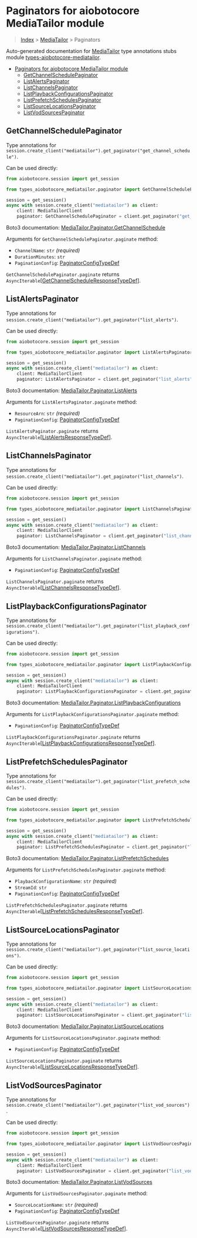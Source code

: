 <a id="paginators-for-aiobotocore-mediatailor-module"></a>

# Paginators for aiobotocore MediaTailor module

> [Index](..) > [MediaTailor](.) > Paginators

Auto-generated documentation for
[MediaTailor](https://boto3.amazonaws.com/v1/documentation/api/latest/reference/services/mediatailor.html#MediaTailor)
type annotations stubs module
[types-aiobotocore-mediatailor](https://pypi.org/project/types-aiobotocore-mediatailor/).

- [Paginators for aiobotocore MediaTailor module](#paginators-for-aiobotocore-mediatailor-module)
  - [GetChannelSchedulePaginator](#getchannelschedulepaginator)
  - [ListAlertsPaginator](#listalertspaginator)
  - [ListChannelsPaginator](#listchannelspaginator)
  - [ListPlaybackConfigurationsPaginator](#listplaybackconfigurationspaginator)
  - [ListPrefetchSchedulesPaginator](#listprefetchschedulespaginator)
  - [ListSourceLocationsPaginator](#listsourcelocationspaginator)
  - [ListVodSourcesPaginator](#listvodsourcespaginator)

<a id="getchannelschedulepaginator"></a>

## GetChannelSchedulePaginator

Type annotations for
`session.create_client("mediatailor").get_paginator("get_channel_schedule")`.

Can be used directly:

```python
from aiobotocore.session import get_session

from types_aiobotocore_mediatailor.paginator import GetChannelSchedulePaginator

session = get_session()
async with session.create_client("mediatailor") as client:
    client: MediaTailorClient
    paginator: GetChannelSchedulePaginator = client.get_paginator("get_channel_schedule")
```

Boto3 documentation:
[MediaTailor.Paginator.GetChannelSchedule](https://boto3.amazonaws.com/v1/documentation/api/latest/reference/services/mediatailor.html#MediaTailor.Paginator.GetChannelSchedule)

Arguments for `GetChannelSchedulePaginator.paginate` method:

- `ChannelName`: `str` *(required)*
- `DurationMinutes`: `str`
- `PaginationConfig`:
  [PaginatorConfigTypeDef](./type_defs.md#paginatorconfigtypedef)

`GetChannelSchedulePaginator.paginate` returns
`AsyncIterable`\[[GetChannelScheduleResponseTypeDef](./type_defs.md#getchannelscheduleresponsetypedef)\].

<a id="listalertspaginator"></a>

## ListAlertsPaginator

Type annotations for
`session.create_client("mediatailor").get_paginator("list_alerts")`.

Can be used directly:

```python
from aiobotocore.session import get_session

from types_aiobotocore_mediatailor.paginator import ListAlertsPaginator

session = get_session()
async with session.create_client("mediatailor") as client:
    client: MediaTailorClient
    paginator: ListAlertsPaginator = client.get_paginator("list_alerts")
```

Boto3 documentation:
[MediaTailor.Paginator.ListAlerts](https://boto3.amazonaws.com/v1/documentation/api/latest/reference/services/mediatailor.html#MediaTailor.Paginator.ListAlerts)

Arguments for `ListAlertsPaginator.paginate` method:

- `ResourceArn`: `str` *(required)*
- `PaginationConfig`:
  [PaginatorConfigTypeDef](./type_defs.md#paginatorconfigtypedef)

`ListAlertsPaginator.paginate` returns
`AsyncIterable`\[[ListAlertsResponseTypeDef](./type_defs.md#listalertsresponsetypedef)\].

<a id="listchannelspaginator"></a>

## ListChannelsPaginator

Type annotations for
`session.create_client("mediatailor").get_paginator("list_channels")`.

Can be used directly:

```python
from aiobotocore.session import get_session

from types_aiobotocore_mediatailor.paginator import ListChannelsPaginator

session = get_session()
async with session.create_client("mediatailor") as client:
    client: MediaTailorClient
    paginator: ListChannelsPaginator = client.get_paginator("list_channels")
```

Boto3 documentation:
[MediaTailor.Paginator.ListChannels](https://boto3.amazonaws.com/v1/documentation/api/latest/reference/services/mediatailor.html#MediaTailor.Paginator.ListChannels)

Arguments for `ListChannelsPaginator.paginate` method:

- `PaginationConfig`:
  [PaginatorConfigTypeDef](./type_defs.md#paginatorconfigtypedef)

`ListChannelsPaginator.paginate` returns
`AsyncIterable`\[[ListChannelsResponseTypeDef](./type_defs.md#listchannelsresponsetypedef)\].

<a id="listplaybackconfigurationspaginator"></a>

## ListPlaybackConfigurationsPaginator

Type annotations for
`session.create_client("mediatailor").get_paginator("list_playback_configurations")`.

Can be used directly:

```python
from aiobotocore.session import get_session

from types_aiobotocore_mediatailor.paginator import ListPlaybackConfigurationsPaginator

session = get_session()
async with session.create_client("mediatailor") as client:
    client: MediaTailorClient
    paginator: ListPlaybackConfigurationsPaginator = client.get_paginator("list_playback_configurations")
```

Boto3 documentation:
[MediaTailor.Paginator.ListPlaybackConfigurations](https://boto3.amazonaws.com/v1/documentation/api/latest/reference/services/mediatailor.html#MediaTailor.Paginator.ListPlaybackConfigurations)

Arguments for `ListPlaybackConfigurationsPaginator.paginate` method:

- `PaginationConfig`:
  [PaginatorConfigTypeDef](./type_defs.md#paginatorconfigtypedef)

`ListPlaybackConfigurationsPaginator.paginate` returns
`AsyncIterable`\[[ListPlaybackConfigurationsResponseTypeDef](./type_defs.md#listplaybackconfigurationsresponsetypedef)\].

<a id="listprefetchschedulespaginator"></a>

## ListPrefetchSchedulesPaginator

Type annotations for
`session.create_client("mediatailor").get_paginator("list_prefetch_schedules")`.

Can be used directly:

```python
from aiobotocore.session import get_session

from types_aiobotocore_mediatailor.paginator import ListPrefetchSchedulesPaginator

session = get_session()
async with session.create_client("mediatailor") as client:
    client: MediaTailorClient
    paginator: ListPrefetchSchedulesPaginator = client.get_paginator("list_prefetch_schedules")
```

Boto3 documentation:
[MediaTailor.Paginator.ListPrefetchSchedules](https://boto3.amazonaws.com/v1/documentation/api/latest/reference/services/mediatailor.html#MediaTailor.Paginator.ListPrefetchSchedules)

Arguments for `ListPrefetchSchedulesPaginator.paginate` method:

- `PlaybackConfigurationName`: `str` *(required)*
- `StreamId`: `str`
- `PaginationConfig`:
  [PaginatorConfigTypeDef](./type_defs.md#paginatorconfigtypedef)

`ListPrefetchSchedulesPaginator.paginate` returns
`AsyncIterable`\[[ListPrefetchSchedulesResponseTypeDef](./type_defs.md#listprefetchschedulesresponsetypedef)\].

<a id="listsourcelocationspaginator"></a>

## ListSourceLocationsPaginator

Type annotations for
`session.create_client("mediatailor").get_paginator("list_source_locations")`.

Can be used directly:

```python
from aiobotocore.session import get_session

from types_aiobotocore_mediatailor.paginator import ListSourceLocationsPaginator

session = get_session()
async with session.create_client("mediatailor") as client:
    client: MediaTailorClient
    paginator: ListSourceLocationsPaginator = client.get_paginator("list_source_locations")
```

Boto3 documentation:
[MediaTailor.Paginator.ListSourceLocations](https://boto3.amazonaws.com/v1/documentation/api/latest/reference/services/mediatailor.html#MediaTailor.Paginator.ListSourceLocations)

Arguments for `ListSourceLocationsPaginator.paginate` method:

- `PaginationConfig`:
  [PaginatorConfigTypeDef](./type_defs.md#paginatorconfigtypedef)

`ListSourceLocationsPaginator.paginate` returns
`AsyncIterable`\[[ListSourceLocationsResponseTypeDef](./type_defs.md#listsourcelocationsresponsetypedef)\].

<a id="listvodsourcespaginator"></a>

## ListVodSourcesPaginator

Type annotations for
`session.create_client("mediatailor").get_paginator("list_vod_sources")`.

Can be used directly:

```python
from aiobotocore.session import get_session

from types_aiobotocore_mediatailor.paginator import ListVodSourcesPaginator

session = get_session()
async with session.create_client("mediatailor") as client:
    client: MediaTailorClient
    paginator: ListVodSourcesPaginator = client.get_paginator("list_vod_sources")
```

Boto3 documentation:
[MediaTailor.Paginator.ListVodSources](https://boto3.amazonaws.com/v1/documentation/api/latest/reference/services/mediatailor.html#MediaTailor.Paginator.ListVodSources)

Arguments for `ListVodSourcesPaginator.paginate` method:

- `SourceLocationName`: `str` *(required)*
- `PaginationConfig`:
  [PaginatorConfigTypeDef](./type_defs.md#paginatorconfigtypedef)

`ListVodSourcesPaginator.paginate` returns
`AsyncIterable`\[[ListVodSourcesResponseTypeDef](./type_defs.md#listvodsourcesresponsetypedef)\].
